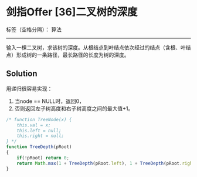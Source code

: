 ﻿# 剑指Offer [36]二叉树的深度

标签（空格分隔）： 算法

---

输入一棵二叉树，求该树的深度。从根结点到叶结点依次经过的结点（含根、叶结点）形成树的一条路径，最长路径的长度为树的深度。

## Solution
用递归很容易实现：
1. 当node == NULL时，返回0，
2. 否则返回左子树高度和右子树高度之间的最大值+1。

```javascript
/* function TreeNode(x) {
    this.val = x;
    this.left = null;
    this.right = null;
} */
function TreeDepth(pRoot)
{
    if(!pRoot) return 0;
    return Math.max(1 + TreeDepth(pRoot.left), 1 + TreeDepth(pRoot.right));
}
```



